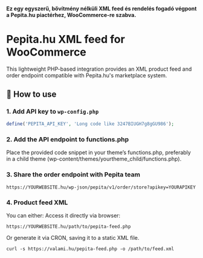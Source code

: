 #### Ez egy egyszerű, bővítmény nélküli XML feed és rendelés fogadó végpont a Pepita.hu piactérhez, WooCommerce-re szabva.
# Pepita.hu XML feed for WooCommerce
This lightweight PHP-based integration provides an XML product feed and order endpoint compatible with Pepita.hu's marketplace system.
## 🔧 How to use
### 1. Add API key to `wp-config.php`
```php
define('PEPITA_API_KEY', 'Long code like 3247BIUGH7g8gGU986');
```
### 2. Add the API endpoint to functions.php
Place the provided code snippet in your theme’s functions.php, preferably in a child theme (wp-content/themes/yourtheme_child/functions.php).
### 3. Share the order endpoint with Pepita team
   ```
   https://YOURWEBSITE.hu/wp-json/pepita/v1/order/store?apikey=YOURAPIKEY
   ```
### 4. Product feed XML
You can either:
  Access it directly via browser:
  ```
  https://YOURWEBSITE.hu/path/to/pepita-feed.php
  ```
Or generate it via CRON, saving it to a static XML file.
  ```
  curl -s https://valami.hu/pepita-feed.php -o /path/to/feed.xml
  ```
